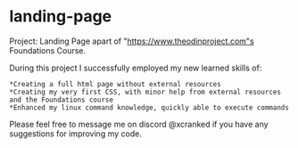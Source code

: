 # landing-page
Project: Landing Page apart of "https://www.theodinproject.com"s Foundations Course.


During this project I successfully employed my new learned skills of:

    *Creating a full html page without external resources
    *Creating my very first CSS, with minor help from external resources and the Foundations course
    *Enhanced my linux command knowledge, quickly able to execute commands

Please feel free to message me on discord @xcranked if you have any suggestions for improving my code.